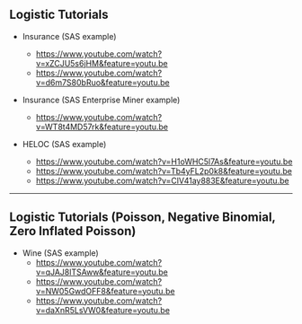 
## Logistic Tutorials

- Insurance (SAS example)
  + https://www.youtube.com/watch?v=xZCJU5s6jHM&feature=youtu.be
  + https://www.youtube.com/watch?v=d6m7S80bRuo&feature=youtu.be
  
- Insurance (SAS Enterprise Miner example)
  + https://www.youtube.com/watch?v=WT8t4MD57rk&feature=youtu.be

- HELOC (SAS example)
  + https://www.youtube.com/watch?v=H1oWHC5l7As&feature=youtu.be
  + https://www.youtube.com/watch?v=Tb4yFL2p0k8&feature=youtu.be
  + https://www.youtube.com/watch?v=ClV41ay883E&feature=youtu.be

---

## Logistic Tutorials (Poisson, Negative Binomial, Zero Inflated Poisson)

- Wine (SAS example)
  + https://www.youtube.com/watch?v=qJAJ8lTSAww&feature=youtu.be
  + https://www.youtube.com/watch?v=NW05GwdOFF8&feature=youtu.be
  + https://www.youtube.com/watch?v=daXnR5LsVW0&feature=youtu.be
  
  
